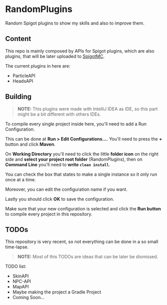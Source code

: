# RandomPlugins
Random Spigot plugins to show my skills and also to improve them.

## Content

This repo is mainly composed by APIs for Spigot plugins, which are also plugins, that will be later uploaded to [SpigotMC](https://www.spigotmc.org/).

The current plugins in here are:
* ParticleAPI
* HeadsAPI


## Building

> **NOTE:** This plugins were made with IntelliJ IDEA as IDE, so this part might be a bit different with others IDEs.

To compile every single project inside here, you'll need to add a Run Configuration.

This can be done at **Run > Edit Configurations...**. You'll need to press the **+** button and click **Maven**.

On **Working Directory** you'll need to click the little **folder icon** on the right side and **select your project root folder** (RandomPlugins), then on **Command Line** you'll need to **write ```clean install```**.

You can check the box that states to make a single instance so it only run once at a time.

Moreover, you can edit the configuration name if you want.

Lastly you should click **OK** to save the configuration.

Make sure that your new configuration is selected and click the **Run button** to compile every project in this repository.

## TODOs

This repository is very recent, so not everything can be done in a so small time-lapse.

> **NOTE:** Most of this TODOs are ideas that can be later be dismissed.

TODO list:
* SkinAPI
* NPC-API
* MapAPI
* Maybe making the project a Gradle Project
* Coming Soon...